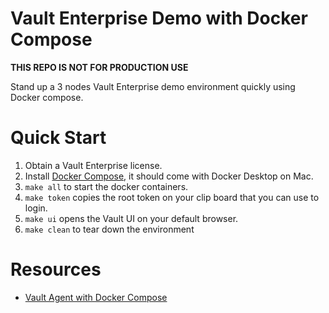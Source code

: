 # Vault Enterprise Demo with Docker Compose 

**THIS REPO IS NOT FOR PRODUCTION USE**

Stand up a 3 nodes Vault Enterprise demo environment quickly using Docker compose.

# Quick Start
1. Obtain a Vault Enterprise license.
2. Install [Docker Compose](https://docs.docker.com/compose/install/#install-compose), it should come with Docker Desktop on Mac.
3. `make all` to start the docker containers.
4.  `make token` copies the root token on your clip board that you can use to login.
5.  `make ui` opens the Vault UI on your default browser.
6. `make clean` to tear down the environment

# Resources

- [Vault Agent with Docker Compose](https://gitlab.com/kawsark/vault-agent-docker/)